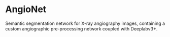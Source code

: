 # AngioNet
Semantic segmentation network for X-ray angiography images, containing a custom angiographic pre-processing network coupled with Deeplabv3+.
